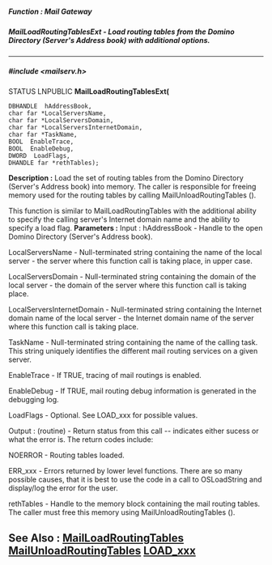 ##### Function : Mail Gateway
##### MailLoadRoutingTablesExt - Load routing tables from the Domino Directory (Server's Address book) with additional options.
---
##### #include <mailserv.h>
STATUS LNPUBLIC **MailLoadRoutingTablesExt(**

	DBHANDLE  hAddressBook,
	char far *LocalServersName,
	char far *LocalServersDomain,
	char far *LocalServersInternetDomain,
	char far *TaskName,
	BOOL  EnableTrace,
	BOOL  EnableDebug,
	DWORD  LoadFlags,
	DHANDLE far *rethTables);
**Description :**
Load the set of routing tables from the Domino Directory (Server's Address 
book) into memory.  The caller is responsible for freeing memory used for the 
routing tables by calling MailUnloadRoutingTables ().

This function is similar to MailLoadRoutingTables with the additional ability 
to specify the calling server's Internet domain name and the ability to specify 
a load flag.
**Parameters :**
Input :
hAddressBook  -  Handle to the open Domino Directory (Server's Address book).

LocalServersName  -  Null-terminated string containing the name of the local server - the server where this function call is taking place, in upper case.

LocalServersDomain  -  Null-terminated string containing the domain of the local server - the domain of the server where this function call is taking place.

LocalServersInternetDomain  -  Null-terminated string containing the Internet domain name of the local server - the Internet domain name of the server where this function call is taking place.

TaskName  -  Null-terminated string containing the name of the calling task.  This string uniquely identifies the different mail routing services on a given server.


EnableTrace  -  If TRUE, tracing of mail routings is enabled.

EnableDebug  -  If TRUE, mail routing debug information is generated in the debugging log.

LoadFlags  -  Optional.  See LOAD_xxx for possible values.

Output :
(routine)  -  Return status from this call -- indicates either sucess or what the error is. The return codes include:

NOERROR - Routing tables loaded.

ERR_xxx - Errors returned by lower level functions.  There are so many possible causes, that it is best to use the code in a call to OSLoadString and display/log the error for the user. 


rethTables  -  Handle to the memory block containing the mail routing tables.  The caller must free this memory using MailUnloadRoutingTables ().

**See Also :**
[MailLoadRoutingTables](D:/md_files/MailLoadRoutingTables.md)
[MailUnloadRoutingTables](D:/md_files/MailUnloadRoutingTables.md)
[LOAD_xxx](D:/md_files/LOAD_xxx.md)
---
